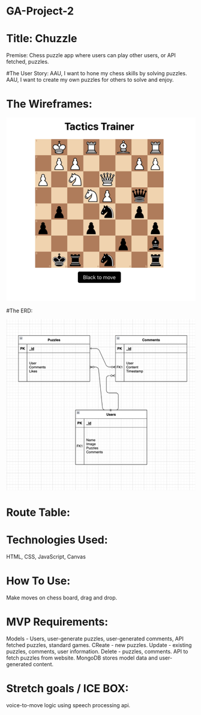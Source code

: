 # GA-Project-2

# Title: Chuzzle

Premise: Chess puzzle app where users can play other users, or API fetched, puzzles.


#The User Story:
AAU, I want to hone my chess skills by solving puzzles.
AAU, I want to create my own puzzles for others to solve and enjoy.


# The Wireframes:
![](Images/Wireframe_Board.png)

#The ERD: 

![ ](Images/ERD.png)

# Route Table:


# Technologies Used:
HTML, CSS, JavaScript, Canvas 

# How To Use:
Make moves on chess board, drag and drop. 

# MVP Requirements:
Models - Users, user-generate puzzles, user-generated comments, API fetched puzzles, standard games.
CReate - new puzzles. Update - existing puzzles, comments, user information. Delete - puzzles, comments.
API to fetch puzzles from website.
MongoDB stores model data and user-generated content.

# Stretch goals / ICE BOX:
voice-to-move logic using speech processing api.



